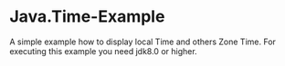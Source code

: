 # Java.Time-Example
A simple example how to display local Time and others Zone Time. For executing this example you need jdk8.0 or higher.
